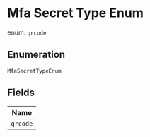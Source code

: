
# Mfa Secret Type Enum

enum: `qrcode`

## Enumeration

`MfaSecretTypeEnum`

## Fields

| Name |
|  --- |
| `qrcode` |


